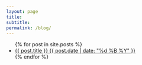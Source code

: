 ```yaml
---
layout: page
title: 
subtitle: 
permalink: /blog/
---
```

<ul class="list-posts">
    {% for post in site.posts %}
    <li class="post-teaser">
        <a href="{{ post.url | prepend: site.baseurl }}">
            <span class="post-teaser__title">{{ post.title }}</span>
            <span class="post-teaser__date">{{ post.date | date: "%d %B %Y" }}</span>
        </a>
    </li>
    {% endfor %}
</ul>
